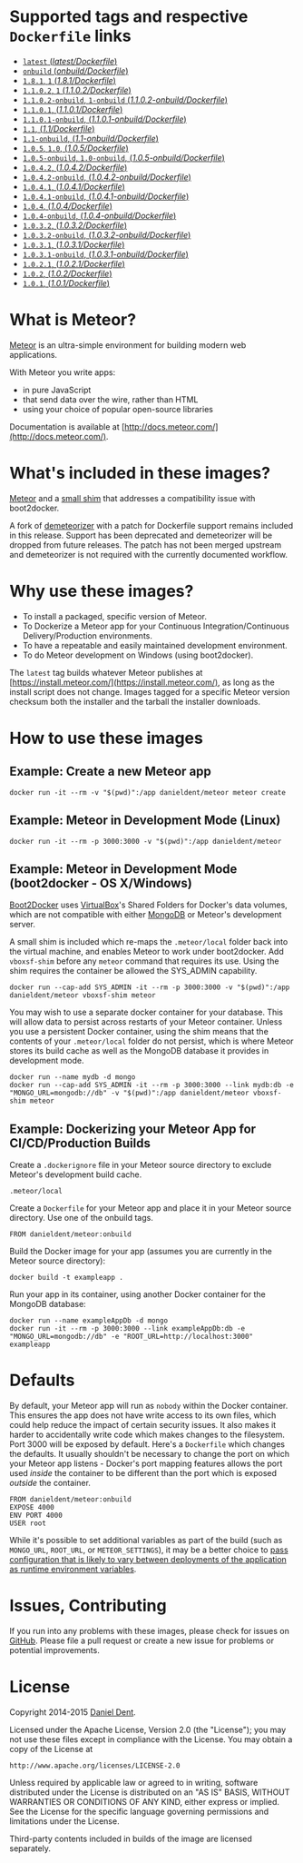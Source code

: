 # Supported tags and respective `Dockerfile` links

-   [`latest` (_latest/Dockerfile_)](https://github.com/tcheredeev/docker-meteor/blob/master/latest/Dockerfile)
-   [`onbuild` (_onbuild/Dockerfile_)](https://github.com/tcheredeev/docker-meteor/blob/master/onbuild/Dockerfile)
-   [`1.8.1`, `1` (_1.8.1/Dockerfile_)](https://github.com/tcheredeev/docker-meteor/blob/master/1.8.1/Dockerfile)
-   [`1.1.0.2`, `1` (_1.1.0.2/Dockerfile_)](https://github.com/tcheredeev/docker-meteor/blob/master/1.1.0.2/Dockerfile)
-   [`1.1.0.2-onbuild`, `1-onbuild` (_1.1.0.2-onbuild/Dockerfile_)](https://github.com/tcheredeev/docker-meteor/blob/master/1.1.0.2-onbuild/Dockerfile)
-   [`1.1.0.1`, (_1.1.0.1/Dockerfile_)](https://github.com/tcheredeev/docker-meteor/blob/master/1.1.0.1/Dockerfile)
-   [`1.1.0.1-onbuild`, (_1.1.0.1-onbuild/Dockerfile_)](https://github.com/tcheredeev/docker-meteor/blob/master/1.1.0.1-onbuild/Dockerfile)
-   [`1.1`, (_1.1/Dockerfile_)](https://github.com/tcheredeev/docker-meteor/blob/master/1.1/Dockerfile)
-   [`1.1-onbuild`, (_1.1-onbuild/Dockerfile_)](https://github.com/tcheredeev/docker-meteor/blob/master/1.1-onbuild/Dockerfile)
-   [`1.0.5`, `1.0`, (_1.0.5/Dockerfile_)](https://github.com/tcheredeev/docker-meteor/blob/master/1.0.5/Dockerfile)
-   [`1.0.5-onbuild`, `1.0-onbuild`, (_1.0.5-onbuild/Dockerfile_)](https://github.com/tcheredeev/docker-meteor/blob/master/1.0.5-onbuild/Dockerfile)
-   [`1.0.4.2`, (_1.0.4.2/Dockerfile_)](https://github.com/tcheredeev/docker-meteor/blob/master/1.0.4.2/Dockerfile)
-   [`1.0.4.2-onbuild`, (_1.0.4.2-onbuild/Dockerfile_)](https://github.com/tcheredeev/docker-meteor/blob/master/1.0.4.2-onbuild/Dockerfile)
-   [`1.0.4.1`, (_1.0.4.1/Dockerfile_)](https://github.com/tcheredeev/docker-meteor/blob/master/1.0.4.1/Dockerfile)
-   [`1.0.4.1-onbuild`, (_1.0.4.1-onbuild/Dockerfile_)](https://github.com/tcheredeev/docker-meteor/blob/master/1.0.4.1-onbuild/Dockerfile)
-   [`1.0.4`, (_1.0.4/Dockerfile_)](https://github.com/tcheredeev/docker-meteor/blob/master/1.0.4/Dockerfile)
-   [`1.0.4-onbuild`, (_1.0.4-onbuild/Dockerfile_)](https://github.com/tcheredeev/docker-meteor/blob/master/1.0.4-onbuild/Dockerfile)
-   [`1.0.3.2`, (_1.0.3.2/Dockerfile_)](https://github.com/tcheredeev/docker-meteor/blob/master/1.0.3.2/Dockerfile)
-   [`1.0.3.2-onbuild`, (_1.0.3.2-onbuild/Dockerfile_)](https://github.com/tcheredeev/docker-meteor/blob/master/1.0.3.2-onbuild/Dockerfile)
-   [`1.0.3.1`, (_1.0.3.1/Dockerfile_)](https://github.com/tcheredeev/docker-meteor/blob/master/1.0.3.1/Dockerfile)
-   [`1.0.3.1-onbuild`, (_1.0.3.1-onbuild/Dockerfile_)](https://github.com/tcheredeev/docker-meteor/blob/master/1.0.3.1-onbuild/Dockerfile)
-   [`1.0.2.1`, (_1.0.2.1/Dockerfile_)](https://github.com/tcheredeev/docker-meteor/blob/master/1.0.2.1/Dockerfile)
-   [`1.0.2`, (_1.0.2/Dockerfile_)](https://github.com/tcheredeev/docker-meteor/blob/master/1.0.2/Dockerfile)
-   [`1.0.1`, (_1.0.1/Dockerfile_)](https://github.com/tcheredeev/docker-meteor/blob/master/1.0.1/Dockerfile)

# What is Meteor?

[Meteor](https://www.meteor.com/) is an ultra-simple environment for building modern web applications.

With Meteor you write apps:

-   in pure JavaScript
-   that send data over the wire, rather than HTML
-   using your choice of popular open-source libraries

Documentation is available at [http://docs.meteor.com/](http://docs.meteor.com/).

# What's included in these images?

[Meteor](https://www.meteor.com/) and a [small shim](https://github.com/tcheredeev/docker-meteor/blob/master/latest/vboxsf-shim.sh) that
addresses a compatibility issue with boot2docker.

A fork of [demeteorizer](https://github.com/DanielDent/demeteorizer) with a patch for Dockerfile support remains
included in this release. Support has been deprecated and demeteorizer will be dropped from future releases.
The patch has not been merged upstream and demeteorizer is not required with the currently documented workflow.

# Why use these images?

-   To install a packaged, specific version of Meteor.
-   To Dockerize a Meteor app for your Continuous Integration/Continuous Delivery/Production environments.
-   To have a repeatable and easily maintained development environment.
-   To do Meteor development on Windows (using boot2docker).

The `latest` tag builds whatever Meteor publishes at [https://install.meteor.com/](https://install.meteor.com/), as long
as the install script does not change. Images tagged for a specific Meteor version checksum both the installer and the
tarball the installer downloads.

# How to use these images

## Example: Create a new Meteor app

    docker run -it --rm -v "$(pwd)":/app danieldent/meteor meteor create

## Example: Meteor in Development Mode (Linux)

    docker run -it --rm -p 3000:3000 -v "$(pwd)":/app danieldent/meteor

## Example: Meteor in Development Mode (boot2docker - OS X/Windows)

[Boot2Docker](http://boot2docker.io/) uses [VirtualBox](https://www.virtualbox.org/)'s Shared Folders for Docker's data
volumes, which are not compatible with either [MongoDB](http://www.mongodb.org/) or Meteor's development server.

A small shim is included which re-maps the `.meteor/local` folder back into the virtual machine, and
enables Meteor to work under boot2docker. Add `vboxsf-shim` before any `meteor` command that requires its use.
Using the shim requires the container be allowed the SYS_ADMIN capability.

    docker run --cap-add SYS_ADMIN -it --rm -p 3000:3000 -v "$(pwd)":/app danieldent/meteor vboxsf-shim meteor

You may wish to use a separate docker container for your database. This will allow data to persist across restarts of
your Meteor container. Unless you use a persistent Docker container, using the shim means that the contents of your
`.meteor/local` folder do not persist, which is where Meteor stores its build cache as well as the MongoDB database it
provides in development mode.

    docker run --name mydb -d mongo
    docker run --cap-add SYS_ADMIN -it --rm -p 3000:3000 --link mydb:db -e "MONGO_URL=mongodb://db" -v "$(pwd)":/app danieldent/meteor vboxsf-shim meteor

## Example: Dockerizing your Meteor App for CI/CD/Production Builds

Create a `.dockerignore` file in your Meteor source directory to exclude Meteor's development build cache.

    .meteor/local

Create a `Dockerfile` for your Meteor app and place it in your Meteor source directory. Use one of the onbuild tags.

    FROM danieldent/meteor:onbuild

Build the Docker image for your app (assumes you are currently in the Meteor source directory):

    docker build -t exampleapp .

Run your app in its container, using another Docker container for the MongoDB database:

    docker run --name exampleAppDb -d mongo
    docker run -it --rm -p 3000:3000 --link exampleAppDb:db -e "MONGO_URL=mongodb://db" -e "ROOT_URL=http://localhost:3000" exampleapp

# Defaults

By default, your Meteor app will run as `nobody` within the Docker container. This ensures the app does not have
write access to its own files, which could help reduce the impact of certain security issues. It also makes it harder to
accidentally write code which makes changes to the filesystem. Port 3000 will be exposed by default. Here's a
`Dockerfile` which changes the defaults. It usually shouldn't be necessary to change the port on which your Meteor app
listens - Docker's port mapping features allows the port used _inside_ the container to be different than the port
which is exposed _outside_ the container.

    FROM danieldent/meteor:onbuild
    EXPOSE 4000
    ENV PORT 4000
    USER root

While it's possible to set additional variables as part of the build (such as `MONGO_URL`, `ROOT_URL`, or
`METEOR_SETTINGS`), it may be a better choice to [pass configuration that is likely to vary between deployments of the
application as runtime environment variables](http://12factor.net/config).

# Issues, Contributing

If you run into any problems with these images, please check for issues on [GitHub](https://github.com/tcheredeev/docker-meteor/issues).
Please file a pull request or create a new issue for problems or potential improvements.

# License

Copyright 2014-2015 [Daniel Dent](https://www.danieldent.com/).

Licensed under the Apache License, Version 2.0 (the "License");
you may not use these files except in compliance with the License.
You may obtain a copy of the License at

    http://www.apache.org/licenses/LICENSE-2.0

Unless required by applicable law or agreed to in writing, software
distributed under the License is distributed on an "AS IS" BASIS,
WITHOUT WARRANTIES OR CONDITIONS OF ANY KIND, either express or implied.
See the License for the specific language governing permissions and
limitations under the License.

Third-party contents included in builds of the image are licensed separately.
